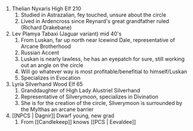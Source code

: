1. Thelian Nyxaris High Elf 210
	1. Studied in Astrazalian, fey touched, unsure about the circle
	2. Lived in Ardencross since Reynard's great grandfather ruled (Richard Drakebane)
2. Lev Plamya Tabaxi (Jaguar variant) mid 40's
	1. From Luskan, far up north near Icewind Dale, representative of Arcane Brotherhood
	2. Russian Accent
	3. Luskan is nearly lawless, he has an eyepatch for sure, still working out an angle on the circle
	4. Will go whatever way is most profitable/benefitial to himself/Luskan
	5. Specializes in Evocation
3. Lyria Silverhand Wood Elf 65
	1. Granddaughter of High Lady Alustriel Silverhand
	2. Representative of Silverymoon, specializes in Divination
	3. She is for the creation of the circle, Sliverymoon is surrounded by the Mylthas an arcane barrier
4. [[NPCS | Dagnir]] Dwarf young, new grad
	1. From [[Candlekeep]] knows [[PCS | Eevaldee]] 
